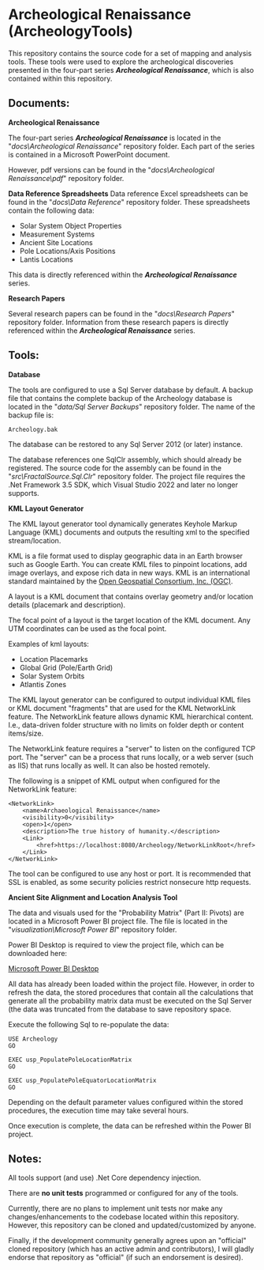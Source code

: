 # Archeological Renaissance (ArcheologyTools)

This repository contains the source code for a set of mapping and analysis tools. These tools were used to explore the archeological discoveries presented in the four-part series ***Archeological Renaissance***, which is also contained within this repository.

## Documents:

**Archeological Renaissance**

The four-part series ***Archeological Renaissance*** is located in the "*docs\Archeological Renaissance*" repository folder. Each part of the series is contained in a Microsoft PowerPoint document. 

However, pdf versions can be found in the "*docs\Archeological Renaissance\pdf*" repository folder.

**Data Reference Spreadsheets**
Data reference Excel spreadsheets can be found in the "*docs\Data Reference*" repository folder. These spreadsheets contain the following data:

 - Solar System Object Properties
 - Measurement Systems
 - Ancient Site Locations
 - Pole Locations/Axis Positions
 - Lantis Locations

This data is directly referenced within the ***Archeological Renaissance*** series.

**Research Papers**

Several research papers can be found in the "*docs\Research Papers*" repository folder.  Information from these research papers is directly referenced within the ***Archeological Renaissance*** series.

## Tools:

**Database**

The tools are configured to use a Sql Server database by default. A backup file that contains the complete backup of the Archeology database is located in the "*data/Sql Server Backups*" repository folder. The name of the backup file is:

    Archeology.bak

The database can be restored to any Sql Server 2012 (or later) instance.

The database references one SqlClr assembly, which should already be registered. The source code for the assembly can be found in the "*src\FractalSource.Sql.Clr*" repository folder. The project file requires the .Net Framework 3.5 SDK, which Visual Studio 2022 and later no longer supports.

**KML Layout Generator**

The KML layout generator tool dynamically generates Keyhole Markup Language (KML) documents and outputs the resulting xml to the specified stream/location. 

KML is a file format used to display geographic data in an Earth browser such as Google Earth. You can create KML files to pinpoint locations, add image overlays, and expose rich data in new ways. KML is an international standard maintained by the [Open Geospatial Consortium, Inc. (OGC)](http://www.opengeospatial.org/standards/kml/).

A layout is a KML document that contains overlay geometry and/or location details (placemark and description). 

The focal point of a layout is the target location of the KML document. Any UTM coordinates can be used as the focal point.

Examples of kml layouts:

 - Location Placemarks 
 - Global Grid (Pole/Earth Grid) 
 - Solar System Orbits
 - Atlantis Zones
 
The KML layout generator can be configured to output individual KML files or KML document "fragments" that are used for the KML NetworkLink feature. The NetworkLink feature allows dynamic KML hierarchical content. I.e., data-driven folder structure with no limits on folder depth or content items/size.

The NetworkLink feature requires a "server" to listen on the configured TCP port. The "server" can be a process that runs locally, or a web server (such as IIS) that runs locally as well. It can also be hosted remotely.

The following is a snippet of KML output when configured for the NetworkLink feature:

    <NetworkLink>
    	<name>Archaeological Renaissance</name>
    	<visibility>0</visibility>
    	<open>1</open>
    	<description>The true history of humanity.</description>
    	<Link>
    		<href>https://localhost:8080/Archeology/NetworkLinkRoot</href>
    	</Link>
    </NetworkLink>

The tool can be configured to use any host or port. It is recommended that SSL is enabled, as some security policies restrict nonsecure http requests.

**Ancient Site Alignment and Location Analysis Tool**

The data and visuals used for the "Probability Matrix" (Part II: Pivots) are located in a Microsoft Power BI project file. The file is located in the "*visualization\Microsoft Power BI*" repository folder. 

Power BI Desktop is required to view the project file, which can be downloaded here:

[Microsoft Power BI Desktop](https://www.microsoft.com/en-us/download/details.aspx?id=58494)

All data has already been loaded within the project file. However, in order to refresh the data, the stored procedures that contain all the calculations that generate all the probability matrix data must be executed on the Sql Server (the data was truncated from the database to save repository space.

Execute the following Sql to re-populate the data:

    USE Archeology
    GO
    
    EXEC usp_PopulatePoleLocationMatrix
    GO
    
    EXEC usp_PopulatePoleEquatorLocationMatrix
    GO

Depending on the default parameter values configured within the stored procedures, the execution time may take several hours.

Once execution is complete, the data can be refreshed within the Power BI project.

## Notes:

All tools support (and use) .Net Core dependency injection.

There are **no unit tests** programmed or configured for any of the tools. 

Currently, there are no plans to implement unit tests nor make any changes/enhancements to the codebase located within this repository. However, this repository can be cloned and updated/customized by anyone. 

Finally, if the development community generally agrees upon an "official" cloned repository (which has an active admin and contributors), I will gladly endorse that repository as "official" (if such an endorsement is desired).